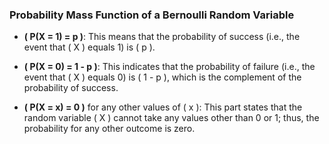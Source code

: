 ### Probability Mass Function of a Bernoulli Random Variable

- **\( P(X = 1) = p \)**: This means that the probability of success (i.e., the event that \( X \) equals 1) is \( p \).

- **\( P(X = 0) = 1 - p \)**: This indicates that the probability of failure (i.e., the event that \( X \) equals 0) is \( 1 - p \), which is the complement of the probability of success.

- **\( P(X = x) = 0 \)** for any other values of \( x \): This part states that the random variable \( X \) cannot take any values other than 0 or 1; thus, the probability for any other outcome is zero.
